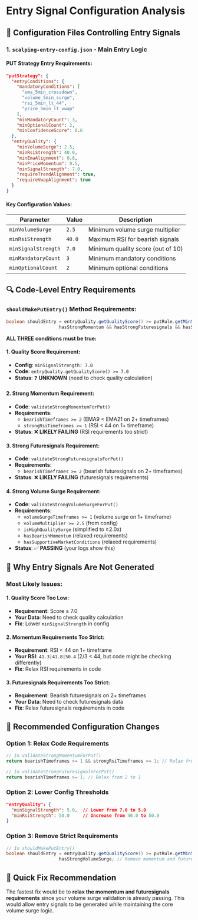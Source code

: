 # Entry Signal Configuration Analysis

## 🎯 **Configuration Files Controlling Entry Signals**

### **1. `scalping-entry-config.json` - Main Entry Logic**

#### **PUT Strategy Entry Requirements:**

```json
"putStrategy": {
  "entryConditions": {
    "mandatoryConditions": [
      "ema_5min_crossdown",
      "volume_5min_surge", 
      "rsi_5min_lt_44",
      "price_5min_lt_vwap"
    ],
    "minMandatoryCount": 3,
    "minOptionalCount": 2,
    "minConfidenceScore": 0.6
  },
  "entryQuality": {
    "minVolumeSurge": 2.5,
    "minRsiStrength": 40.0,
    "minEmaAlignment": 0.8,
    "minPriceMomentum": 0.5,
    "minSignalStrength": 7.0,
    "requireTrendAlignment": true,
    "requireVwapAlignment": true
  }
}
```

#### **Key Configuration Values:**

| **Parameter** | **Value** | **Description** |
|---------------|-----------|-----------------|
| `minVolumeSurge` | `2.5` | Minimum volume surge multiplier |
| `minRsiStrength` | `40.0` | Maximum RSI for bearish signals |
| `minSignalStrength` | `7.0` | Minimum quality score (out of 10) |
| `minMandatoryCount` | `3` | Minimum mandatory conditions |
| `minOptionalCount` | `2` | Minimum optional conditions |

## 🔍 **Code-Level Entry Requirements**

### **`shouldMakePutEntry()` Method Requirements:**

```java
boolean shouldEntry = entryQuality.getQualityScore() >= putRule.getMinSignalStrength() &&
                    hasStrongMomentum && hasStrongFuturesignals && hasStrongVolumeSurge;
```

**ALL THREE conditions must be true:**

#### **1. Quality Score Requirement:**
- **Config**: `minSignalStrength: 7.0`
- **Code**: `entryQuality.getQualityScore() >= 7.0`
- **Status**: ❓ **UNKNOWN** (need to check quality calculation)

#### **2. Strong Momentum Requirement:**
- **Code**: `validateStrongMomentumForPut()`
- **Requirements**:
  - `bearishTimeframes >= 2` (EMA9 < EMA21 on 2+ timeframes)
  - `strongRsiTimeframes >= 1` (RSI < 44 on 1+ timeframe)
- **Status**: ❌ **LIKELY FAILING** (RSI requirements too strict)

#### **3. Strong Futuresignals Requirement:**
- **Code**: `validateStrongFuturesignalsForPut()`
- **Requirements**:
  - `bearishTimeframes >= 2` (bearish futuresignals on 2+ timeframes)
- **Status**: ❌ **LIKELY FAILING** (futuresignals requirements)

#### **4. Strong Volume Surge Requirement:**
- **Code**: `validateStrongVolumeSurgeForPut()`
- **Requirements**:
  - `volumeSurgeTimeframes >= 1` (volume surge on 1+ timeframe)
  - `volumeMultiplier >= 2.5` (from config)
  - `isHighQualitySurge` (simplified to ≥2.0x)
  - `hasBearishMomentum` (relaxed requirements)
  - `hasSupportiveMarketConditions` (relaxed requirements)
- **Status**: ✅ **PASSING** (your logs show this)

## 🎯 **Why Entry Signals Are Not Generated**

### **Most Likely Issues:**

#### **1. Quality Score Too Low:**
- **Requirement**: Score ≥ 7.0
- **Your Data**: Need to check quality calculation
- **Fix**: Lower `minSignalStrength` in config

#### **2. Momentum Requirements Too Strict:**
- **Requirement**: RSI < 44 on 1+ timeframe
- **Your RSI**: `41.3|41.8|50.4` (2/3 < 44, but code might be checking differently)
- **Fix**: Relax RSI requirements in code

#### **3. Futuresignals Requirements Too Strict:**
- **Requirement**: Bearish futuresignals on 2+ timeframes
- **Your Data**: Need to check futuresignals data
- **Fix**: Relax futuresignals requirements in code

## 🔧 **Recommended Configuration Changes**

### **Option 1: Relax Code Requirements**
```java
// In validateStrongMomentumForPut()
return bearishTimeframes >= 1 && strongRsiTimeframes >= 1; // Relax from 2 to 1

// In validateStrongFuturesignalsForPut()  
return bearishTimeframes >= 1; // Relax from 2 to 1
```

### **Option 2: Lower Config Thresholds**
```json
"entryQuality": {
  "minSignalStrength": 5.0,  // Lower from 7.0 to 5.0
  "minRsiStrength": 50.0     // Increase from 40.0 to 50.0
}
```

### **Option 3: Remove Strict Requirements**
```java
// In shouldMakePutEntry()
boolean shouldEntry = entryQuality.getQualityScore() >= putRule.getMinSignalStrength() &&
                    hasStrongVolumeSurge; // Remove momentum and futuresignals requirements
```

## 🎯 **Quick Fix Recommendation**

The fastest fix would be to **relax the momentum and futuresignals requirements** since your volume surge validation is already passing. This would allow entry signals to be generated while maintaining the core volume surge logic.
